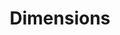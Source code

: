 ---
bigquery: https://console.cloud.google.com/bigquery?p=covid-19-dimensions-ai&page=table&d=data&t=publications
contributors: Digital Science, https://www.digital-science.com/
cost: Free for personal, non-commercial use.
description: Dimensions contains more than 100 million publications, ranging from
  articles published in scholarly journals, books and book chapters, to preprints
  and conference proceedings. All publications are contextualized with linked data
  sets, funding, publications, patents, clinical trials, and policy documents. You
  can also view associated categories, funders, institutions, and researcher profiles.
documentation: https://docs.dimensions.ai/bigquery/index.html
last_edit: 04/07/2022, 05:53:44
location: https://www.dimensions.ai/products/free/
maintained_by: Digital Science, https://www.digital-science.com/
schema_fields:
- date_online
- original_title
- active_years
- types
- publication_ids
- category_bra
- funder_orgs
- publication_date
- date_inserted
- category_uoa
- research_org_state_codes
- research_org_cities
- name
- type
- abstract
- research_org_city_names
- pages
- status
- assignee_countries
- date
- labels
- priority_year
- resulting_publication_ids
- current_assignee
- assignee_orgs
- associated_publication_pmid
- book_title
- category_hrcs_hc
- wikipedia_url
- email_address
- family_count
- mesh_headings
- associated_grant_ids
- metrics
- license
- category_icrp_cso
- category_icrp_ct
- funding_gbp
- established
- associated_publication_id
- doi
- associated_publication_arxiv_id
- publication_year
- funding_aud
- repository_id
- relationships
- date_modified
- start_year
- journal_lists
- original_abstract
- id
- aliases
- conditions
- funding_cad
- funding_usd
- pmcid
- altmetrics
- granted_date
- funding_eur
- clinical_trial_ids
- research_orgs
- end_date
- application_number
- categories
- date_print
- concepts
- brief_title
- funding_cny
- legal_events
- filing_year
- current_assignee_orgs
- category_hrcs_rac
- subtitles
- supporting_grant_ids
- repository_url
- priority_date
- isbn
- registry
- acknowledgements
- title
- year
- end_year
- kind
- original_assignee
- eisbn
- jurisdiction
- repository_name
- issue
- research_org_country_names
- arxiv_id
- foa_number
- family_id
- phase
- proceedings_title
- filing_date
- funding_chf
- external_ids
- cited_by_ids
- linkout
- gender
- research_org_countries
- links
- funding_currency
- open_access_categories
- acronym
- acronyms
- funder_org_acronyms
- cpc
- language
- category_for
- funding_amount
- funding_details
- researcher_ids
- start_date
- category_rcdc
- funder_org
- authors
- book_series_title
- inventor_names
- legal_status
- parent_id
- editors
- funder_countries
- open_access_categories_v2
- funder_org_state_codes
- expiration_date
- publisher
- research_org_state_names
- resulting_publication_doi
- address
- funding_nzd
- ipcr
- mesh_terms
- funding_jpy
- granted_year
- organisation_details
- pmid
- embargo_date
- funder_org_cities
- source_id
- category_hra
- associated_publication_doi
- category_sdg
- citation_string
- citations
- original_assignee_countries
- date_imported_gbq
- filing_status
- investigators
- citations_count
- funder_org_countries
- family_members_ids
- conference
- volume
- date_normal
- reference_ids
- interventions
- grant_number
- description
- journal
- current_assignee_countries
- patent_ids
- original_assignee_orgs
- expiration_year
- created_date
shortname: dimensions
tags:
- scholarly literature
- patents
- funding
- clinical trials
- academic profiles
terms_of_use: 'Use of both the Dimensions COVID-19 dataset and full Dimensions dataset
  are subject to the Dimensions Terms of use: https://www.dimensions.ai/policies-terms-legal '
title: Dimensions
uuid: dcff88bd-fe6b-4fdb-8159-809bf9d7bc1c
---